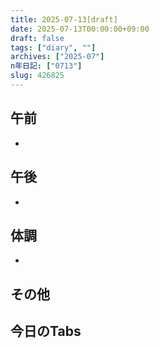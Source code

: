 ```yaml
---
title: 2025-07-13[draft]
date: 2025-07-13T00:00:00+09:00
draft: false
tags: ["diary", ""]
archives: ["2025-07"]
n年日記: ["0713"]
slug: 426825
---
```

## 午前
- 
## 午後
- 
## 体調
- 
## その他
## 今日のTabs